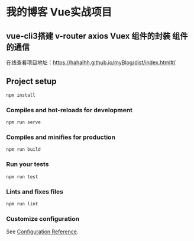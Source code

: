 # 我的博客 Vue实战项目
## vue-cli3搭建 v-router axios Vuex 组件的封装 组件的通信 
在线查看项目地址：https://hahalhh.github.io/myBlog/dist/index.html#/


## Project setup
```
npm install
```

### Compiles and hot-reloads for development
```
npm run serve
```

### Compiles and minifies for production
```
npm run build
```

### Run your tests
```
npm run test
```

### Lints and fixes files
```
npm run lint
```

### Customize configuration
See [Configuration Reference](https://cli.vuejs.org/config/).
